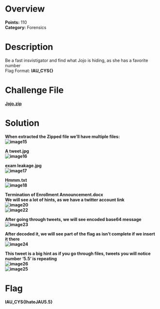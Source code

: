# Overview
<b> Points:</b> 110
<br>
<b>Category:</b> Forensics

# Description
Be a fast insvistigator and find what Jojo is hiding, as she has a favorite number
<br>
Flag Format: <b>IAU_CYS{}<b/>


# Challenge File
[Jojo.zip](./Jojo.zip)

# Solution
When extracted the Zipped file we’ll have multiple files:
<br>
![image15](https://github.com/mtalbugaey/UNSEEN-Flag-2-CTF-Writeups/assets/126514202/1d94ba92-beeb-49b4-9896-5b7813afe2e2)

A tweet.jpg
<br>
![image16](https://github.com/mtalbugaey/UNSEEN-Flag-2-CTF-Writeups/assets/126514202/68578b3d-df4d-436e-9d93-8be2e4eaa9cb)

exam leakage.jpg
<br>
![image17](https://github.com/mtalbugaey/UNSEEN-Flag-2-CTF-Writeups/assets/126514202/7d988ed2-64c1-4236-9fbd-8ced59e9ba5a)

Hmmm.txt
<br>
![image18](https://github.com/mtalbugaey/UNSEEN-Flag-2-CTF-Writeups/assets/126514202/f5277f10-d4ad-4c74-a0a6-a31190952a82)

Termination of Enrollment Announcement.docx
<br>
We will see a lot of hints, as we have a twitter account link
<br>
![image20](https://github.com/mtalbugaey/UNSEEN-Flag-2-CTF-Writeups/assets/126514202/467c5022-2795-4a06-b153-2ad638d017fc)
<br>
![image22](https://github.com/mtalbugaey/UNSEEN-Flag-2-CTF-Writeups/assets/126514202/1521ea07-145e-4df8-93b6-859e7c740d33)

After going through tweets, we will see encoded base64 message 
<br>
![image23](https://github.com/mtalbugaey/UNSEEN-Flag-2-CTF-Writeups/assets/126514202/74b50660-a1b8-4e87-a6eb-eef2ef57c22b)

After decoded it, we will see part of the flag as isn’t complete if we insert it there
<br>
![image24](https://github.com/mtalbugaey/UNSEEN-Flag-2-CTF-Writeups/assets/126514202/d3a5381d-d554-4557-9054-db5b926413d6)

This tweet is a big hint as if you go through files, tweets you will notice number ‘5.5’ is repeating 
<br>
![image26](https://github.com/mtalbugaey/UNSEEN-Flag-2-CTF-Writeups/assets/126514202/eaf6de3e-8c3a-4386-bf7e-acea52131d14)
<br>
![image25](https://github.com/mtalbugaey/UNSEEN-Flag-2-CTF-Writeups/assets/126514202/1fff2bff-16bb-4830-bd25-de4bd231b15d)


# Flag
IAU_CYS{IhateJAU5.5}
